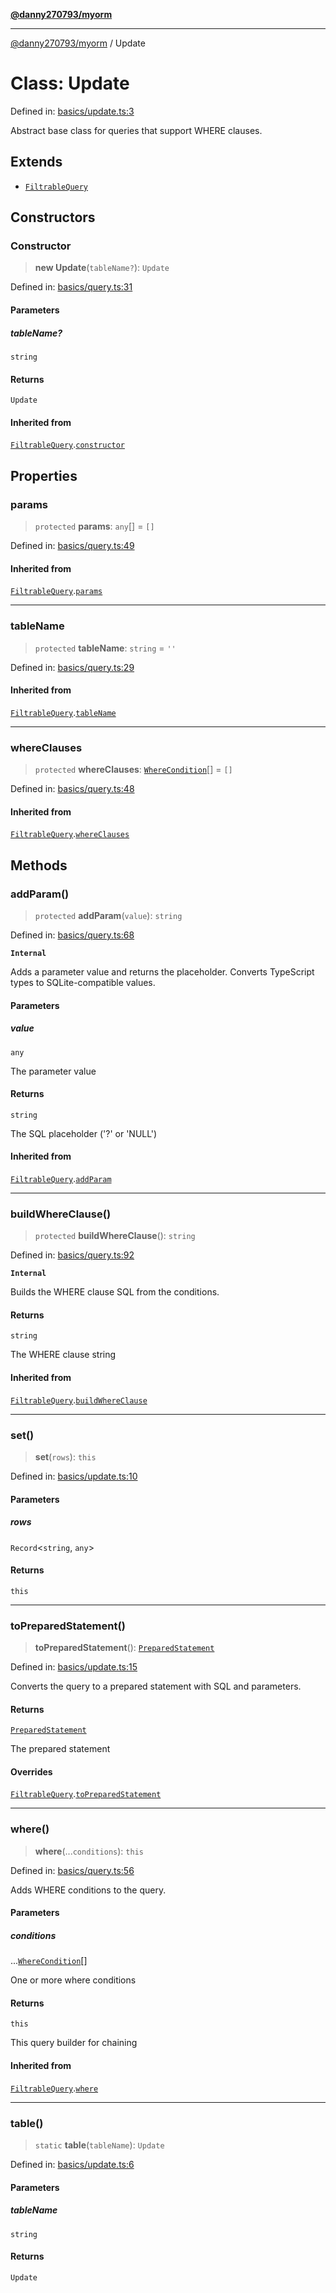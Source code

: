 [**@danny270793/myorm**](../README.md)

***

[@danny270793/myorm](../README.md) / Update

# Class: Update

Defined in: [basics/update.ts:3](https://github.com/danny270793/MyORM/blob/0fac4c292463a918ab1d9675c2a165a9298cb0ae/src/libraries/basics/update.ts#L3)

Abstract base class for queries that support WHERE clauses.

## Extends

- [`FiltrableQuery`](FiltrableQuery.md)

## Constructors

### Constructor

> **new Update**(`tableName?`): `Update`

Defined in: [basics/query.ts:31](https://github.com/danny270793/MyORM/blob/0fac4c292463a918ab1d9675c2a165a9298cb0ae/src/libraries/basics/query.ts#L31)

#### Parameters

##### tableName?

`string`

#### Returns

`Update`

#### Inherited from

[`FiltrableQuery`](FiltrableQuery.md).[`constructor`](FiltrableQuery.md#constructor)

## Properties

### params

> `protected` **params**: `any`[] = `[]`

Defined in: [basics/query.ts:49](https://github.com/danny270793/MyORM/blob/0fac4c292463a918ab1d9675c2a165a9298cb0ae/src/libraries/basics/query.ts#L49)

#### Inherited from

[`FiltrableQuery`](FiltrableQuery.md).[`params`](FiltrableQuery.md#params)

***

### tableName

> `protected` **tableName**: `string` = `''`

Defined in: [basics/query.ts:29](https://github.com/danny270793/MyORM/blob/0fac4c292463a918ab1d9675c2a165a9298cb0ae/src/libraries/basics/query.ts#L29)

#### Inherited from

[`FiltrableQuery`](FiltrableQuery.md).[`tableName`](FiltrableQuery.md#tablename)

***

### whereClauses

> `protected` **whereClauses**: [`WhereCondition`](../interfaces/WhereCondition.md)[] = `[]`

Defined in: [basics/query.ts:48](https://github.com/danny270793/MyORM/blob/0fac4c292463a918ab1d9675c2a165a9298cb0ae/src/libraries/basics/query.ts#L48)

#### Inherited from

[`FiltrableQuery`](FiltrableQuery.md).[`whereClauses`](FiltrableQuery.md#whereclauses)

## Methods

### addParam()

> `protected` **addParam**(`value`): `string`

Defined in: [basics/query.ts:68](https://github.com/danny270793/MyORM/blob/0fac4c292463a918ab1d9675c2a165a9298cb0ae/src/libraries/basics/query.ts#L68)

**`Internal`**

Adds a parameter value and returns the placeholder.
Converts TypeScript types to SQLite-compatible values.

#### Parameters

##### value

`any`

The parameter value

#### Returns

`string`

The SQL placeholder ('?' or 'NULL')

#### Inherited from

[`FiltrableQuery`](FiltrableQuery.md).[`addParam`](FiltrableQuery.md#addparam)

***

### buildWhereClause()

> `protected` **buildWhereClause**(): `string`

Defined in: [basics/query.ts:92](https://github.com/danny270793/MyORM/blob/0fac4c292463a918ab1d9675c2a165a9298cb0ae/src/libraries/basics/query.ts#L92)

**`Internal`**

Builds the WHERE clause SQL from the conditions.

#### Returns

`string`

The WHERE clause string

#### Inherited from

[`FiltrableQuery`](FiltrableQuery.md).[`buildWhereClause`](FiltrableQuery.md#buildwhereclause)

***

### set()

> **set**(`rows`): `this`

Defined in: [basics/update.ts:10](https://github.com/danny270793/MyORM/blob/0fac4c292463a918ab1d9675c2a165a9298cb0ae/src/libraries/basics/update.ts#L10)

#### Parameters

##### rows

`Record`\<`string`, `any`\>

#### Returns

`this`

***

### toPreparedStatement()

> **toPreparedStatement**(): [`PreparedStatement`](../interfaces/PreparedStatement.md)

Defined in: [basics/update.ts:15](https://github.com/danny270793/MyORM/blob/0fac4c292463a918ab1d9675c2a165a9298cb0ae/src/libraries/basics/update.ts#L15)

Converts the query to a prepared statement with SQL and parameters.

#### Returns

[`PreparedStatement`](../interfaces/PreparedStatement.md)

The prepared statement

#### Overrides

[`FiltrableQuery`](FiltrableQuery.md).[`toPreparedStatement`](FiltrableQuery.md#topreparedstatement)

***

### where()

> **where**(...`conditions`): `this`

Defined in: [basics/query.ts:56](https://github.com/danny270793/MyORM/blob/0fac4c292463a918ab1d9675c2a165a9298cb0ae/src/libraries/basics/query.ts#L56)

Adds WHERE conditions to the query.

#### Parameters

##### conditions

...[`WhereCondition`](../interfaces/WhereCondition.md)[]

One or more where conditions

#### Returns

`this`

This query builder for chaining

#### Inherited from

[`FiltrableQuery`](FiltrableQuery.md).[`where`](FiltrableQuery.md#where)

***

### table()

> `static` **table**(`tableName`): `Update`

Defined in: [basics/update.ts:6](https://github.com/danny270793/MyORM/blob/0fac4c292463a918ab1d9675c2a165a9298cb0ae/src/libraries/basics/update.ts#L6)

#### Parameters

##### tableName

`string`

#### Returns

`Update`
